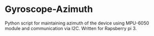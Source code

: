 # Gyroscope-Azimuth
Python script for maintaining azimuth of the device using MPU-6050 module and communication via I2C. Written for Rapsberry pi 3.
